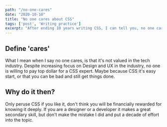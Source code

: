 ```yaml
---
path: "/no-one-cares"
date: "2020-10-10"
title: "No one cares about CSS"
tags: ['post', 'Writing practice']
excerpt: "After ending 10 years writing CSS, I can tell you, no one cares"
---
```


## Define 'cares'

What I mean when I say no one cares, is that it's not valued in the tech industry. 
Despite increasing focus on Design and UX in the industry, no one is willing to pay top dollar for a CSS expert.
Maybe because CSS it's easy start, or that you can be bad and still get things done.

## Why do it then?

Only peruse CSS if you like it, don't think you will be financially rewarded for knowing it deeply.
If you are a designer or a developer it makes a great secondary skill, but don't make the mistake I did and put a decade of effort into the topic.